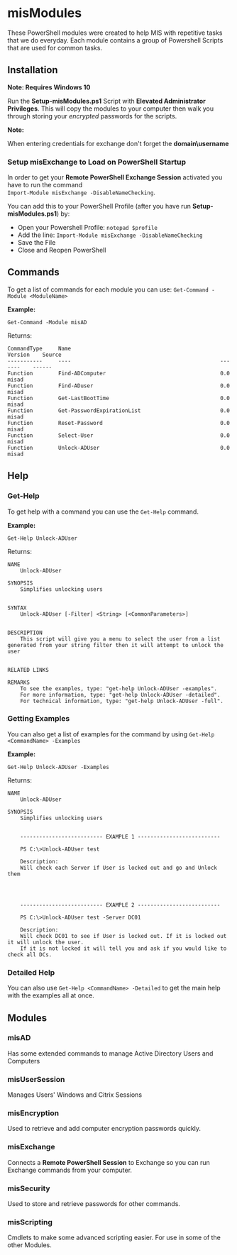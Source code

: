 # misModules

These PowerShell modules were created to help MIS with repetitive tasks that we do everyday. Each module contains a group of Powershell Scripts that are used for common tasks.

## Installation

**Note: Requires Windows 10**

Run the **Setup-misModules.ps1** Script with **Elevated Administrator Privileges**. This will copy the modules to your computer then walk you through storing your _encrypted_ passwords for the scripts.  


**Note:**

When entering credentials for exchange don't forget the **domain\username**

### Setup misExchange to Load on PowerShell Startup

In order to get your **Remote PowerShell Exchange Session** activated you have to run the command  
```Import-Module misExchange -DisableNameChecking```.  

You can add this to your PowerShell Profile (after you have run **Setup-misModules.ps1**) by:

- Open your Powershell Profile: ```notepad $profile```
- Add the line: ```Import-Module misExchange -DisableNameChecking```
- Save the File
- Close and Reopen PowerShell

## Commands

To get a list of commands for each module you can use:
```Get-Command -Module <ModuleName>```  

**Example:**

```Get-Command -Module misAD```

Returns:  

```
CommandType     Name                                               Version    Source
-----------     ----                                               -------    ------
Function        Find-ADComputer                                    0.0        misad
Function        Find-ADuser                                        0.0        misad
Function        Get-LastBootTime                                   0.0        misad
Function        Get-PasswordExpirationList                         0.0        misad
Function        Reset-Password                                     0.0        misad
Function        Select-User                                        0.0        misad
Function        Unlock-ADUser                                      0.0        misad
```

## Help

### Get-Help

To get help with a command you can use the ```Get-Help``` command.

**Example:**

```Get-Help Unlock-ADUser```

Returns:

```
NAME
    Unlock-ADUser

SYNOPSIS
    Simplifies unlocking users


SYNTAX
    Unlock-ADUser [-Filter] <String> [<CommonParameters>]


DESCRIPTION
    This script will give you a menu to select the user from a list generated from your string filter then it will attempt to unlock the user


RELATED LINKS

REMARKS
    To see the examples, type: "get-help Unlock-ADUser -examples".
    For more information, type: "get-help Unlock-ADUser -detailed".
    For technical information, type: "get-help Unlock-ADUser -full".
```

### Getting Examples

You can also get a list of examples for the command by using ```Get-Help <CommandName> -Examples```

**Example:**

```Get-Help Unlock-ADUser -Examples```

Returns:

```
NAME
    Unlock-ADUser

SYNOPSIS
    Simplifies unlocking users


    -------------------------- EXAMPLE 1 --------------------------

    PS C:\>Unlock-ADUser test

    Description:
    Will check each Server if User is locked out and go and Unlock them




    -------------------------- EXAMPLE 2 --------------------------

    PS C:\>Unlock-ADUser test -Server DC01

    Description:
    Will check DC01 to see if User is locked out. If it is locked out it will unlock the user. 
    If it is not locked it will tell you and ask if you would like to check all DCs.
```

### Detailed Help

You can also use ```Get-Help <CommandName> -Detailed``` to get the main help with the examples all at once.


## Modules

### misAD

Has some extended commands to manage Active Directory Users and Computers

### misUserSession

Manages Users' Windows and Citrix Sessions

### misEncryption

Used to retrieve and add computer encryption passwords quickly.

### misExchange

Connects a **Remote PowerShell Session** to Exchange so you can run Exchange commands from your computer.

### misSecurity

Used to store and retrieve passwords for other commands.

### misScripting

Cmdlets to make some advanced scripting easier. For use in some of the other Modules.
